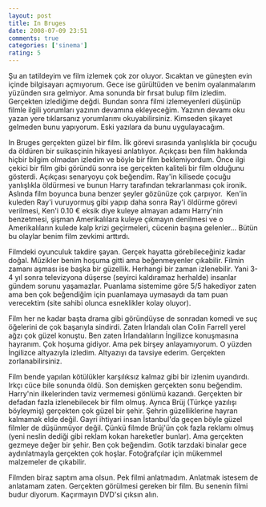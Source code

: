 ```yaml
---
layout: post
title: In Bruges
date: 2008-07-09 23:51
comments: true
categories: ['sinema']
rating: 5
---
```

Şu an tatildeyim ve film izlemek çok zor oluyor. Sıcaktan ve güneşten evin içinde bilgisayarı açmıyorum. Gece ise gürültüden ve benim oyalanmalarım yüzünden sıra gelmiyor. Ama sonunda bir fırsat bulup film izledim. Gerçekten izlediğime değdi. Bundan sonra filmi izlemeyenleri düşünüp filmle ilgili yorumları yazının devamına ekleyeceğim. Yazının devamı oku yazan yere tıklarsanız yorumlarımı okuyabilirsiniz. Kimseden şikayet gelmeden bunu yapıyorum. Eski yazılara da bunu uygulayacağım.

In Bruges gerçekten güzel bir film. İlk görevi sırasında yanlışlıkla bir çocuğu da öldüren bir suikasçinin hikayesi anlatılıyor. Açıkçası ben film hakkında hiçbir bilgim olmadan izledim ve böyle bir film beklemiyordum. Önce ilgi çekici bir film gibi göründü sonra ise gerçekten kaliteli bir film olduğunu gösterdi. Açıkçası senaryoyu çok beğendim. Ray'in kilisede çocuğu yanlışlıkla öldürmesi ve bunun Harry tarafından tekrarlanması çok ironik. Aslında film boyunca buna benzer şeyler gözünüze çok çarpıyor.  Ken'in kuleden Ray'i vuruyormuş gibi yapıp daha sonra Ray'i öldürme görevi verilmesi, Ken'i 0.10 € eksik diye kuleye almayan adamı Harry'nin benzetmesi, şişman Amerikalılara kuleye çıkmayın denilmesi ve o Amerikalıların kulede kalp krizi geçirmeleri, cücenin başına gelenler... Bütün bu olaylar benim film zevkimi arttırdı.

Filmdeki oyunculuk takdire şayan. Gerçek hayatta görebileceğiniz kadar doğal. Müzikler benim hoşuma gitti ama beğenmeyenler çıkabilir. Filmin zamanı aşması ise başka bir güzellik. Herhangi bir zaman izlenebilir. Yani 3-4 yıl sonra televizyona düşerse (seyirci kaldıramaz herhalde) insanlar gündem sorunu yaşamazlar. Puanlama sistemime göre 5/5 hakediyor zaten ama ben çok beğendiğim için puanlamaya uymasaydı da tam puan verecektim (site sahibi olunca esneklikler kolay oluyor).

Film her ne kadar başta drama gibi göründüyse de sonradan komedi ve suç öğelerini de çok başarıyla sindirdi. Zaten İrlandalı olan Colin Farrell yerel ağzı çok güzel konuştu. Ben zaten İrlandalıların İngilizce konuşmasına hayranım. Çok hoşuma gidiyor. Ama pek birşey anlayamıyorum. O yüzden İngilizce altyazıyla izledim. Altyazıyı da tavsiye ederim. Gerçekten zorlanabilirsiniz.

Film bende yapılan kötülükler karşılıksız kalmaz gibi bir izlenim uyandırdı. Irkçı cüce bile sonunda öldü. Son demişken gerçekten sonu beğendim. Harry'nin ilkelerinden taviz vermemesi gönlümü kazandı. Gerçekten bir defadan fazla izlenebilecek bir film olmuş. Ayrıca Brüj (Türkçe yazılışı böyleymiş) gerçekten çok güzel bir şehir. Şehrin güzelliklerine hayran kalmamak elde değil. Gayri ihtiyari insan İstanbul'da geçen böyle güzel filmler de düşünmüyor değil. Çünkü filmde Brüj'ün çok fazla reklamı olmuş (yeni neslin dediği gibi reklam kokan hareketler bunlar). Ama gerçekten gezmeye değer bir şehir. Ben çok beğendim. Gotik tarzdaki binalar gece aydınlatmayla gerçekten çok hoşlar. Fotoğrafçılar için mükemmel malzemeler de çıkabilir.

Filmden biraz saptım ama olsun. Pek filmi anlatmadım. Anlatmak istesem de anlatamam zaten. Gerçekten görülmesi gereken bir film. Bu senenin filmi budur diyorum. Kaçırmayın DVD'si çıksın alın.
